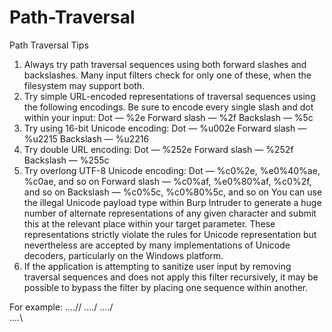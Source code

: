# Path-Traversal
Path Traversal Tips


1. Always try path traversal sequences using both forward slashes and backslashes.
Many input filters check for only one of these, when the filesystem
may support both.
 2. Try simple URL-encoded representations of traversal sequences using the
following encodings. Be sure to encode every single slash and dot within
your input:
Dot — %2e
Forward slash — %2f
Backslash — %5c
3. Try using 16-bit Unicode encoding:
Dot — %u002e
Forward slash — %u2215
Backslash — %u2216
4. Try double URL encoding:
Dot — %252e
Forward slash — %252f
Backslash — %255c
5. Try overlong UTF-8 Unicode encoding:
Dot — %c0%2e, %e0%40%ae, %c0ae, and so on
Forward slash — %c0%af, %e0%80%af, %c0%2f, and so on
Backslash — %c0%5c, %c0%80%5c, and so on
You can use the illegal Unicode payload type within Burp Intruder to
generate a huge number of alternate representations of any given character
and submit this at the relevant place within your target parameter.
These representations strictly violate the rules for Unicode representation
but nevertheless are accepted by many implementations of Unicode
decoders, particularly on the Windows platform.
 6. If the application is attempting to sanitize user input by removing traversal
sequences and does not apply this filter recursively, it may be
possible to bypass the filter by placing one sequence within another.

For example:
....//
....\/
..../\
....\\
